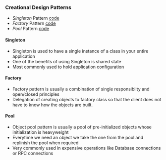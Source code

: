 ### Creational Design Patterns
* _Singleton_ Pattern [code](singleton/singleton2.ts)
* _Factory_ Pattern [code](factory/OrdersFactory.ts)
* _Pool_ Pattern [code](pool/pool.ts)  



#### Singleton
* Singleton is used to have a single instance of a class in your entire application  
* One of the benefits of using Singleton is shared state  
* Most commonly used to hold application configuration 

#### Factory
* Factory pattern is usually a combination of single responsibilty and open/closed principles  
* Delegation of creating objects to factory class so that the client does not have to know how the objects are built. 

#### Pool
* Object pool pattern is usually a pool of pre-initialized objects whose initialization is heavyweight  
* Everytime we need an object we take the one from the pool and replinish the pool when required 
* Very commonly used in expensive operations like Database connections or RPC connections



